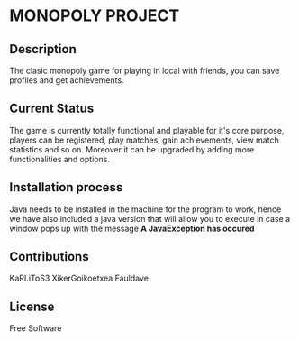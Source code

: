 # MONOPOLY PROJECT


## Description


The clasic monopoly game for playing in local with friends, you can save profiles and get achievements.


## Current Status


The game is currently totally functional and playable for it's core purpose, players can be registered, play matches, gain achievements, view match statistics and so on. Moreover it can be upgraded by adding more functionalities and options.


## Installation process


Java needs to be installed in the machine for the program to work, hence we have also included a java version that will allow you to execute in case a window pops up with the message __A JavaException has occured__




## Contributions


KaRLiToS3
XikerGoikoetxea
Fauldave


## License


Free Software



